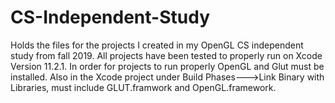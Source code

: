 # CS-Independent-Study

Holds the files for the projects I created in my OpenGL CS independent study from fall 2019. All projects have been tested to properly run on Xcode Version 11.2.1. In order for projects to run properly OpenGL and Glut must be installed. Also in the Xcode project under Build Phases--->Link Binary with Libraries, must include GLUT.framwork and OpenGL.framework.
